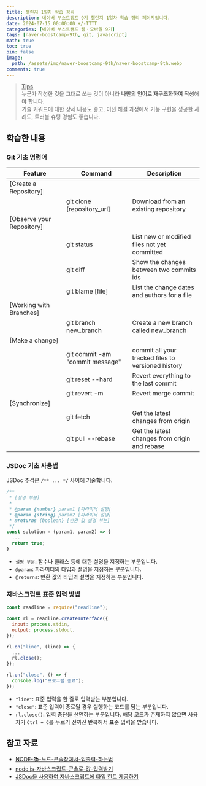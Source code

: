 ```yaml
---
title: 챌린지 1일차 학습 정리
description: 네이버 부스트캠프 9기 챌린지 1일차 학습 정리 페이지입니다.
date: 2024-07-15 00:00:00 +/-TTTT
categories: [네이버 부스트캠프 웹・모바일 9기]
tags: [naver-boostcamp-9th, git, javascript]
math: true
toc: true
pin: false
image:
  path: /assets/img/naver-boostcamp-9th/naver-boostcamp-9th.webp
comments: true
---
```


<blockquote class="prompt-tip"><p><strong><u>Tips</u></strong> <br />
누군가 작성한 것을 그대로 쓰는 것이 아니라 <b>나만의 언어로 재구조화하여 작성</b>해야 합니다. <br />
기술 키워드에 대한 상세 내용도 좋고, 미션 해결 과정에서 기능 구현을 성공한 사례도, 트러블 슈팅 경험도 좋습니다.</p></blockquote>

## 학습한 내용

### Git 기초 명령어

| Feature                   | Command                            | Description                                        |
| ------------------------- | ---------------------------------- | -------------------------------------------------- |
| [Create a Repository]     |                                    |                                                    |
|                           | git clone [repository_url]         | Download from an existing repository               |
| [Observe your Repository] |                                    |                                                    |
|                           | git status                         | List new or modified files not yet committed       |
|                           | git diff <commit-ish> <commit-ish> | Show the changes between two commits ids           |
|                           | git blame [file]                   | List the change dates and authors for a file       |
| [Working with Branches]   |                                    |                                                    |
|                           | git branch new_branch              | Create a new branch called new_branch              |
| [Make a change]           |                                    |                                                    |
|                           | git commit -am "commit message"    | commit all your tracked files to versioned history |
|                           | git reset --hard                   | Revert everything to the last commit               |
|                           | git revert -m <commit-ish>         | Revert merge commit                                |
| [Synchronize]             |                                    |                                                    |
|                           | git fetch                          | Get the latest changes from origin                 |
|                           | git pull --rebase                  | Get the latest changes from origin and rebase      |

### JSDoc 기초 사용법

JSDoc 주석은 `/** ... */` 사이에 기술합니다.

```javascript
/**
 * [설명 부분]
 *
 * @param {number} param1 [파라미터 설명]
 * @param {string} param2 [파라미터 설명]
 * @returns {boolean} [반환 값 설명 부분]
 */
const solution = (param1, param2) => {
  ...
  return true;
}
```

- `설명 부분`: 함수나 클래스 등에 대한 설명을 지정하는 부분입니다.
- `@param`: 파라미터의 타입과 설명을 지정하는 부분입니다.
- `@returns`: 반환 값의 타입과 설명을 지정하는 부분입니다.

### 자바스크립트 표준 입력 방법

```javascript
const readline = require("readline");

const rl = readline.createInterface({
  input: process.stdin,
  output: process.stdout,
});

rl.on("line", (line) => {
  ...
  rl.close();
});

rl.on("close", () => {
  console.log("프로그램 종료");
});
```

- `"line"`: 표준 입력을 한 줄로 입력받는 부분입니다.
- `"close"`: 표준 입력이 종료될 경우 실행하는 코드를 담는 부분입니다.
- `rl.close()`: 입력 중단을 선언하는 부분입니다. 해당 코드가 존재하지 않으면 사용자가 `Ctrl + C`를 누르기 전까진 반복해서 표준 입력을 받습니다.

## 참고 자료

- <a href="https://inpa.tistory.com/entry/NODE-%F0%9F%93%9A-%EB%85%B8%EB%93%9C-%EC%BD%98%EC%86%94%EC%B0%BD%EC%97%90%EC%84%9C-%EC%9E%85%EC%B6%9C%EB%A0%A5-%ED%95%98%EB%8A%94%EB%B2%95" target="_blank">NODE-📚-노드-콘솔창에서-입출력-하는법</a>
- <a href="https://velog.io/@zaman17/node.js-%EC%9E%90%EB%B0%94%EC%8A%A4%ED%81%AC%EB%A6%BD%ED%8A%B8-%EC%BD%98%EC%86%94%EB%A1%9C-%EA%B0%92-%EC%9E%85%EB%A0%A5%EB%B0%9B%EA%B8%B0" target="_blank">node.js-자바스크립트-콘솔로-값-입력받기</a>
- <a href="https://poiemaweb.com/jsdoc-type-hint" target="_blank">JSDoc을 사용하여 자바스크립트에 타입 힌트 제공하기</a>
